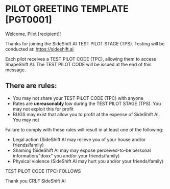 # PILOT GREETING TEMPLATE [PGT0001]

Welcome, Pilot [recipient]!

Thanks for joining the SideShift AI TEST PILOT STAGE (TPS). Testing will be conducted at: https://sideshift.ai

Each pilot receives a TEST PILOT CODE (TPC), allowing them to access ShapeShift AI.
The TEST PILOT CODE will be issued at the end of this message.

## There are rules:

- You may not share your TEST PILOT CODE (TPC) with anyone
- Rates are **unreasonably** low during the TEST PILOT STAGE (TPS). You may not exploit this for profit
- BUGS may exist that allow you to profit at the expense of SideShift AI. You may not

Failure to comply with these rules will result in at least one of the following:

- Legal action (SideShift AI may relieve you of your house and/or friends/family)
- Shaming (SideShift AI may may expose perceived-to-be personal information/"doxx" you and/or your friends/family)
- Physical violence (SideShift AI may hurt you and/or your friends/family)

TEST PILOT CODE (TPC) FOLLOWS

Thank you CRLF SideShift AI

